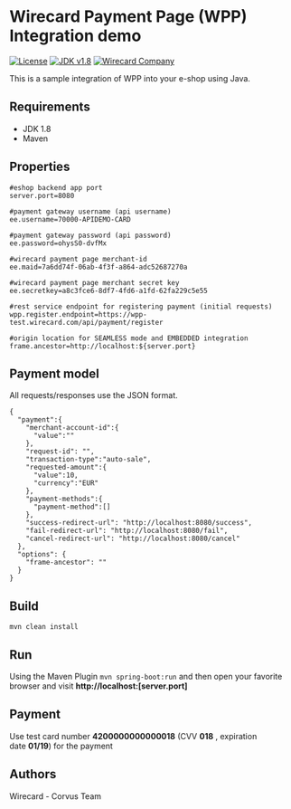# Wirecard Payment Page (WPP) Integration demo

[![License](https://img.shields.io/badge/license-GPLv3-blue.svg)](https://raw.githubusercontent.com/wirecard/wpp-integration-demo-java/master/LICENSE)
[![JDK v1.8](https://img.shields.io/badge/JDK-v1.8-orange.svg)](http://www.java.com/)
[![Wirecard Company](https://img.shields.io/badge/Wirecard-Company-blue.svg)](https://www.wirecard.com/)

This is a sample integration of WPP into your e-shop using Java. 

## Requirements

* JDK 1.8
* Maven

## Properties

```
#eshop backend app port
server.port=8080

#payment gateway username (api username)
ee.username=70000-APIDEMO-CARD

#payment gateway password (api password)
ee.password=ohysS0-dvfMx

#wirecard payment page merchant-id
ee.maid=7a6dd74f-06ab-4f3f-a864-adc52687270a

#wirecard payment page merchant secret key
ee.secretkey=a8c3fce6-8df7-4fd6-a1fd-62fa229c5e55

#rest service endpoint for registering payment (initial requests)
wpp.register.endpoint=https://wpp-test.wirecard.com/api/payment/register

#origin location for SEAMLESS mode and EMBEDDED integration
frame.ancestor=http://localhost:${server.port}
```

## Payment model

All requests/responses use the JSON format.

```
{
  "payment":{
    "merchant-account-id":{
      "value":""
    },
    "request-id": "",
    "transaction-type":"auto-sale",
    "requested-amount":{
      "value":10,
      "currency":"EUR"
    },
    "payment-methods":{
      "payment-method":[]
    },
    "success-redirect-url": "http://localhost:8080/success",
    "fail-redirect-url": "http://localhost:8080/fail",
    "cancel-redirect-url": "http://localhost:8080/cancel"
  },
  "options": {
    "frame-ancestor": ""
  }
}
```

## Build

``mvn clean install``

## Run

Using the Maven Plugin
``mvn spring-boot:run`` and then open your favorite browser and visit **http://localhost:[server.port]**

## Payment

Use test card number **4200000000000018** (CVV **018** , expiration date **01/19**) for the payment

## Authors
Wirecard - Corvus Team
